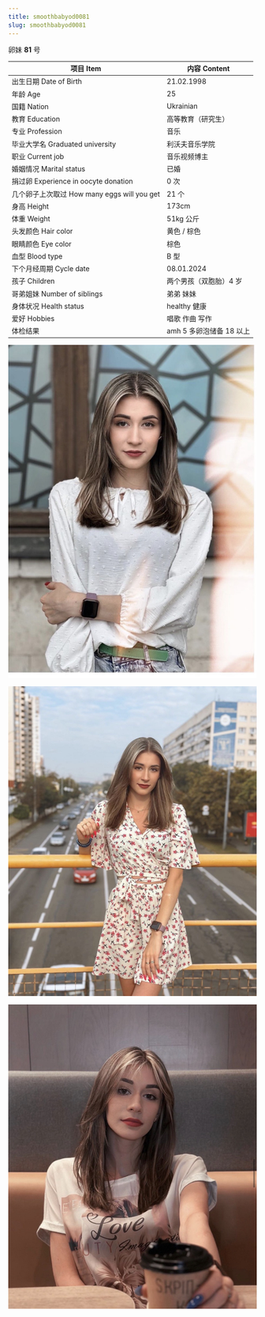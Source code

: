 ```yaml
---
title: smoothbabyod0081
slug: smoothbabyod0081
---
```


卵妹 **81** 号

| 项目 Item | 内容 Content |
|-----------|-------------|
| 出生日期 Date of Birth | 21.02.1998 |
| 年龄 Age | 25 |
| 国籍 Nation | Ukrainian |
| 教育 Education | 高等教育（研究生） |
| 专业 Profession | 音乐 |
| 毕业大学名 Graduated university | 利沃夫音乐学院 |
| 职业 Current job | 音乐视频博主 |
| 婚姻情况 Marital status | 已婚 |
| 捐过卵 Experience in oocyte donation | 0 次 |
| 几个卵子上次取过 How many eggs will you get | 21 个 |
| 身高 Height | 173cm |
| 体重 Weight | 51kg 公斤 |
| 头发颜色 Hair color | 黄色 / 棕色 |
| 眼睛颜色 Eye color | 棕色 |
| 血型 Blood type | B 型 |
| 下个月经周期 Cycle date | 08.01.2024 |
| 孩子 Children | 两个男孩（双胞胎）4 岁 |
| 哥弟姐妹 Number of siblings | 弟弟 妹妹 |
| 身体状况 Health status | healthy 健康 |
| 爱好 Hobbies | 唱歌 作曲 写作 |
| 体检结果 | amh 5 多卵泡储备 18 以上 |

![图片 4](images/smoothbabyod0081_4.jpg)

![图片 5](images/smoothbabyod0081_5.jpg)

![图片 6](images/smoothbabyod0081_6.jpg)
